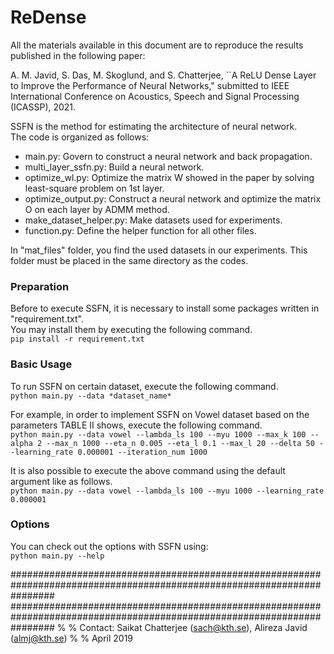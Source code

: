 # ReDense

All the materials available in this document are to reproduce the results published in the following paper:

A. M. Javid, S. Das, M. Skoglund, and S. Chatterjee, ``A ReLU Dense Layer to Improve the Performance of Neural Networks," submitted to IEEE International Conference on Acoustics, Speech and Signal Processing (ICASSP), 2021.

SSFN is the method for estimating the architecture of neural network.   
The code is organized as follows:

- main.py: Govern to construct a neural network and back propagation.
- multi_layer_ssfn.py: Build a neural network.
- optimize_wl.py: Optimize the matrix W showed in the paper by solving least-square problem on 1st layer.
- optimize_output.py: Construct a neural network and optimize the matrix O on each layer by ADMM method.
- make_dataset_helper.py: Make datasets used for experiments.
- function.py: Define the helper function for all other files.

In "mat_files" folder, you find the used datasets in our experiments. 
This folder must be placed in the same directory as the codes.   

### Preparation
Before to execute SSFN, it is necessary to install some packages written in "requirement.txt".   
You may install them by executing the following command.   
```pip install -r requirement.txt```

### Basic Usage
To run SSFN on certain dataset, execute the following command.   
```python main.py --data *dataset_name*```   

For example, in order to implement SSFN on Vowel dataset based on the parameters TABLE Ⅱ shows, execute the following command.   
```python main.py --data vowel --lambda_ls 100 --myu 1000 --max_k 100 --alpha 2 --max_n 1000 --eta_n 0.005 --eta_l 0.1 --max_l 20 --delta 50 --learning_rate 0.000001 --iteration_num 1000```

It is also possible to execute the above command using the default argument like as follows.   
```python main.py --data vowel --lambda_ls 100 --myu 1000 --learning_rate 0.000001```

### Options 
You can check out the options with SSFN using:   
```python main.py --help```

########################################################################################################################
########################################################################################################################
%
%   Contact:    Saikat Chatterjee (sach@kth.se), Alireza Javid (almj@kth.se) 
%
% 	April 2019
   
